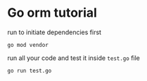 # Go orm tutorial

run to initiate dependencies first

```
go mod vendor
```

run all your code and test it inside `test.go` file 

```
go run test.go
```
